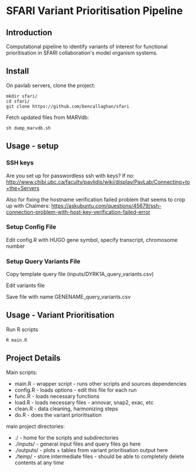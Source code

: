 # SFARI Variant Prioritisation Pipeline

## Introduction
Computational pipeline to identify variants of interest for functional prioritisation in SFARI collaboration's model organism systems.

## Install 

On pavlab servers, clone the project:

```
mkdir sfari/
cd sfari/
git clone https://github.com/bencallaghan/sfari
```


Fetch updated files from MARVdb:
```
sh dump_marvdb.sh
```


## Usage - setup

### SSH keys

Are you set up for passwordless ssh with keys? If no:
http://www.chibi.ubc.ca/faculty/pavlidis/wiki/display/PavLab/Connecting+to+the+Servers

Also for fixing the hostname verification failed problem that seems to crop up with Chalmers:
https://askubuntu.com/questions/45679/ssh-connection-problem-with-host-key-verification-failed-error

### Setup Config File

Edit config.R with HUGO gene symbol, specify transcript, chromosome number

### Setup Query Variants File

Copy template query file (inputs/DYRK1A_query_variants.csv)

Edit variants file 

Save file with name GENENAME_query_variants.csv

## Usage - Variant Prioritisation

Run R scripts
```
R main.R
```

## Project Details

Main scripts:

* main.R - wrapper script - runs other scripts and sources dependencies
* config.R - loads options - edit this file for each run
* func.R - loads necessary functions
* load.R - loads necessary files - annovar, snap2, exac, etc 
* clean.R - data cleaning, harmonizing steps
* do.R - does the variant prioritisation

main project directories:

* ./ - home for the scripts and subdirectories
* ./inputs/  - general input files and query files go here
* ./outputs/  - plots + tables from variant prioritisation output here
* ./temp/ - store intermediate files - should be able to completely delete contents at any time 
